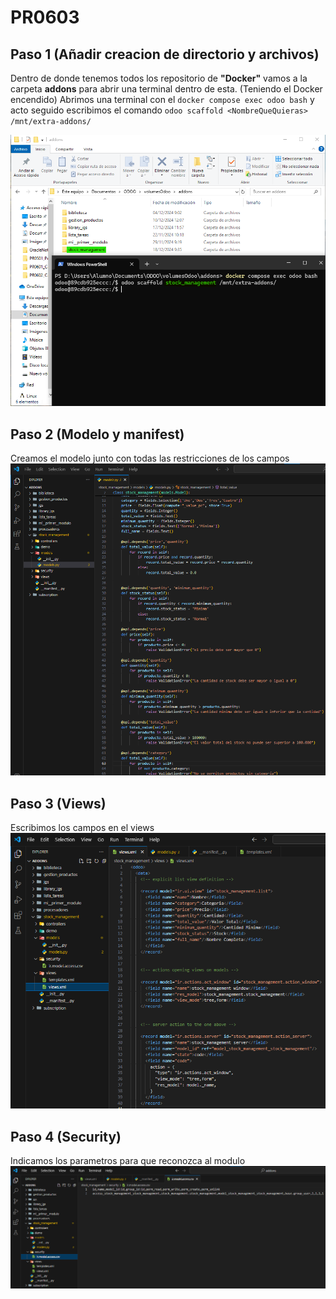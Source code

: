 # **PR0603**

## Paso 1 (Añadir creacion de directorio y archivos)
Dentro de donde tenemos todos los repositorio de **"Docker"** vamos a la carpeta **addons** para abrir una terminal dentro de esta.
(Teniendo el Docker encendido) Abrimos una terminal con el `docker compose exec odoo bash` y acto seguido escribimos el comando `odoo scaffold <NombreQueQuieras> /mnt/extra-addons/`

![Imagen](Captura1.png)

## Paso 2 (Modelo y manifest)

Creamos el modelo junto con todas las restricciones de los campos
![Imagen](2.png)

## Paso 3 (Views)
Escribimos los campos en el views
![Imagen](4.png)

## Paso 4 (Security)
Indicamos los parametros para que reconozca al modulo
![Imagen](3.png)